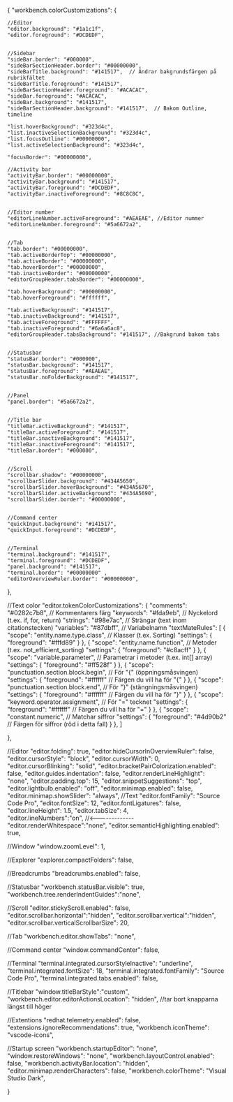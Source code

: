 { "workbench.colorCustomizations": {

    //Editor
    "editor.background": "#1a1c1f",
    "editor.foreground": "#DCDEDF",


    //Sidebar
    "sideBar.border": "#000000",
    "sideBarSectionHeader.border": "#00000000",
    "sideBarTitle.background": "#141517",  // Ändrar bakgrundsfärgen på rubrikfältet 
    "sideBarTitle.foreground": "#141517",
    "sideBarSectionHeader.foreground": "#ACACAC",
    "sideBar.foreground": "#ACACAC",
    "sideBar.background": "#141517",
    "sideBarSectionHeader.background": "#141517",  // Bakom Outline, timeline

    "list.hoverBackground": "#323d4c",
    "list.inactiveSelectionBackground": "#323d4c",
    "list.focusOutline": "#00000000",
    "list.activeSelectionBackground": "#323d4c",

    "focusBorder": "#00000000",

    //Activity bar
    "activityBar.border": "#00000000",
    "activityBar.background": "#141517",
    "activityBar.foreground": "#DCDEDF",
    "activityBar.inactiveForeground": "#8C8C8C",


    //Editor number
    "editorLineNumber.activeForeground": "#AEAEAE", //Editor nummer
    "editorLineNumber.foreground": "#5a6672a2",


    //Tab
    "tab.border": "#00000000",
    "tab.activeBorderTop": "#00000000",
    "tab.activeBorder": "#00000000",
    "tab.hoverBorder": "#00000000",
    "tab.inactiveBorder": "#00000000",
    "editorGroupHeader.tabsBorder": "#00000000",

    "tab.hoverBackground": "#00000000",
    "tab.hoverForeground": "#ffffff",

    "tab.activeBackground": "#141517", 
    "tab.inactiveBackground": "#141517",
    "tab.activeForeground": "#FFFFFF",
    "tab.inactiveForeground": "#6a6a6ac8",
    "editorGroupHeader.tabsBackground": "#141517", //Bakgrund bakom tabs


    //Statusbar
    "statusBar.border": "#000000",
    "statusBar.background": "#141517",
    "statusBar.foreground": "#AEAEAE",
    "statusBar.noFolderBackground": "#141517",


    //Panel
    "panel.border": "#5a6672a2",


    //Title bar
    "titleBar.activeBackground": "#141517", 
    "titleBar.activeForeground": "#141517",
    "titleBar.inactiveBackground": "#141517",
    "titleBar.inactiveForeground": "#141517",
    "titleBar.border": "#000000",


    //Scroll
    "scrollbar.shadow": "#00000000",
    "scrollbarSlider.background": "#434A5650",
    "scrollbarSlider.hoverBackground": "#434A5670",
    "scrollbarSlider.activeBackground": "#434A5690",
    "scrollbarSlider.border": "#00000000",


    //Command center
    "quickInput.background": "#141517",
    "quickInput.foreground": "#DCDEDF", 


    //Terminal
    "terminal.background": "#141517",
    "terminal.foreground": "#DCDEDF", 
    "panel.background": "#141517",
    "terminal.border": "#00000000" ,
    "editorOverviewRuler.border": "#00000000",
},


//Text color
"editor.tokenColorCustomizations": {
"comments": "#0282c7b8",           // Kommentarers färg
"keywords": "#fda9eb",           // Nyckelord (t.ex. if, for, return)
"strings": "#98e7ac",            // Strängar (text inom citationstecken)
"variables": "#87dbff",          // Variabelnamn
"textMateRules": [
  {
    "scope": "entity.name.type.class", // Klasser (t.ex. Sorting)
    "settings": {
      "foreground": "#fffd89"
    }
  },
  {
    "scope": "entity.name.function", // Metoder (t.ex. not_efficient_sorting)
    "settings": {
      "foreground": "#c8acff"
    }
  },
  {
    "scope": "variable.parameter", // Parametrar i metoder (t.ex. int[] array)
    "settings": {
      "foreground": "#ff528f"
    }
  },
  {
    "scope": "punctuation.section.block.begin", // För "{" (öppningsmåsvingen)
    "settings": {
      "foreground": "#ffffff"  // Färgen du vill ha för "{"
    }
  },
  {
    "scope": "punctuation.section.block.end", // För "}" (stängningsmåsvingen)
    "settings": {
      "foreground": "#ffffff"  // Färgen du vill ha för "}"
    }
  },
  {
    "scope": "keyword.operator.assignment", // För "=" tecknet
    "settings": {
      "foreground": "#ffffff"  // Färgen du vill ha för "="
    }
  },
  {
    "scope": "constant.numeric", // Matchar siffror
    "settings": {
      "foreground": "#4d90b2" // Färgen för siffror (röd i detta fall)
    }
  },
]

},


//Editor
"editor.folding": true,
"editor.hideCursorInOverviewRuler": false,
"editor.cursorStyle": "block",
"editor.cursorWidth": 0,
"editor.cursorBlinking": "solid",
"editor.bracketPairColorization.enabled": false,
"editor.guides.indentation": false,
"editor.renderLineHighlight": "none",
"editor.padding.top": 15,
"editor.snippetSuggestions": "top",
"editor.lightbulb.enabled": "off",
"editor.minimap.enabled": false,
"editor.minimap.showSlider": "always",
        //Text
        "editor.fontFamily": "Source Code Pro",
        "editor.fontSize": 12,
        "editor.fontLigatures": false,
        "editor.lineHeight": 1.5,
        "editor.tabSize": 4,   
        "editor.lineNumbers":"on", //<-------------
        "editor.renderWhitespace":"none",
        "editor.semanticHighlighting.enabled": true,


//Window
"window.zoomLevel": 1,

//Explorer
"explorer.compactFolders": false,


//Breadcrumbs
"breadcrumbs.enabled": false,

//Statusbar
"workbench.statusBar.visible": true,
"workbench.tree.renderIndentGuides":"none",


//Scroll
"editor.stickyScroll.enabled": false,
"editor.scrollbar.horizontal":"hidden",
"editor.scrollbar.vertical":"hidden",
"editor.scrollbar.verticalScrollbarSize": 20,

//Tab
"workbench.editor.showTabs": "none",


//Command center
"window.commandCenter": false,  


//Terminal
"terminal.integrated.cursorStyleInactive": "underline",
"terminal.integrated.fontSize": 18,
"terminal.integrated.fontFamily": "Source Code Pro",
"terminal.integrated.tabs.enabled": false,


//Titlebar
"window.titleBarStyle":"custom",
"workbench.editor.editorActionsLocation": "hidden", //tar bort knapparna längst till höger


//Extentions
"redhat.telemetry.enabled": false,
"extensions.ignoreRecommendations": true,
"workbench.iconTheme": "vscode-icons",


//Startup screen
"workbench.startupEditor": "none",
"window.restoreWindows": "none",
"workbench.layoutControl.enabled": false,
"workbench.activityBar.location": "hidden",
"editor.minimap.renderCharacters": false,
"workbench.colorTheme": "Visual Studio Dark",


}
